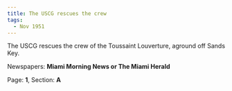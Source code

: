 ```yaml
---  
title: The USCG rescues the crew  
tags:  
  - Nov 1951  
---  
```

  
The USCG rescues the crew of the Toussaint Louverture, aground off Sands Key.  
  
Newspapers: **Miami Morning News or The Miami Herald**  
  
Page: **1**, Section: **A** 
